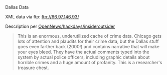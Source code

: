 Dallas Data

XML data via ftp: ftp://66.97.146.93/

Description per [OpenNews/hackdays/insideroutsider](https://wiki.mozilla.org/OpenNews/hackdays/insideroutsider)

> This is an enormous, underutilized cache of crime data. Chicago gets lots of attention and plaudits for their crime data, but the Dallas stuff goes even farther back (2000!) and contains narrative that will make your eyes bleed. They have the actual comments typed into the system by actual police officers, including graphic details about horrible crimes and a huge amount of profanity. This is a researcher's treasure chest.